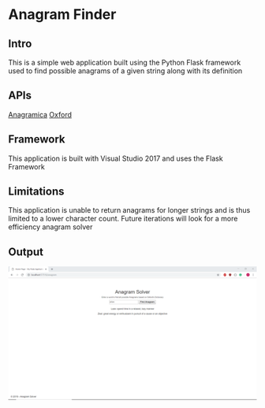 # Anagram Finder

## Intro

This is a simple web application built using the Python Flask framework used to find possible anagrams of a given string along with its definition

## APIs

[Anagramica](http://anagramica.com/api)
[Oxford](https://developer.oxforddictionaries.com/)

## Framework

This application is built with Visual Studio 2017 and uses the Flask Framework

## Limitations

This application is unable to return anagrams for longer strings and is thus limited to a lower character count. Future iterations will look for a more efficiency anagram solver 

## Output

![Console](Capture.PNG)

